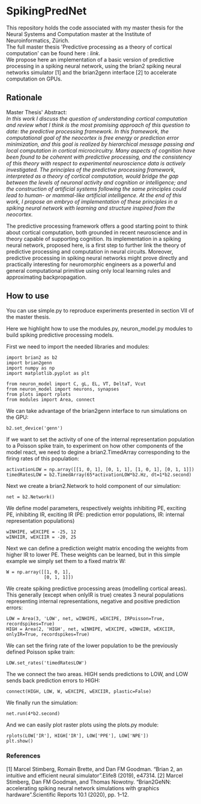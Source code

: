 # SpikingPredNet

This repository holds the code associated with my master thesis for the Neural Systems and Computation master at the Institute of Neuroinformatics, Zürich. <br>
The full master thesis 'Predictive processing as a theory of cortical computation' can be found here : *link*. <br>
We propose here an implementation of a basic version of predictive processing in a spiking neural network, using the brian2 spiking neural networks simulator \[1\] and the brian2genn interface \[2\] to accelerate computation on GPUs.

## Rationale
Master Thesis' Abstract:<br>
_In this work I discuss the question of understanding cortical computation and review what I think is the most promising approach of this question to date: the predictive processing framework. In this framework, the computational goal of the neocortex is free energy or prediction error minimization, and this goal is realized by hierarchical message passing and local computation in cortical microcircuitry. Many aspects of cognition have been found to be coherent with predictive processing, and the consistency of this theory with respect to experimental neuroscience data is actively investigated. The principles of the predictive processing framework, interpreted as a theory of cortical computation, would bridge the gap between the levels of neuronal activity and cognition or intelligence; and the construction of artificial systems following the same principles could lead to human- or mammal-like artificial intelligence. At the end of this work, I propose an embryo of implementation of these principles in a spiking neural network with learning and structure inspired from the neocortex._

The predictive processing framework offers a good starting point to think about cortical computation, both grounded in recent neuroscience and in theory capable of supporting cognition. Its implementation in a spiking neural network, proposed here, is a first step to further link the theory of predictive processing and computation in neural circuits. Moreover, predictive processing in spiking neural networks might prove directly and practically interesting for neuromorphic engineers as a powerful and general computational primitive using only local learning rules and approximating backpropagation. 

## How to use
You can use simple.py to reproduce experiments presented in section VII of the master thesis. 

Here we highlight how to use the modules.py, neuron_model.py modules to build spiking predictive processing models. 

First we need to import the needed libraries and modules:
```
import brian2 as b2 
import brian2genn 
import numpy as np 
import matplotlib.pyplot as plt 

from neuron_model import C, gL, EL, VT, DeltaT, Vcut
from neuron_model import neurons, synapses
from plots import rplots
from modules import Area, connect 
```

We can take advantage of the brian2genn interface to run simulations on the GPU:
```
b2.set_device('genn')
```

If we want to set the activity of one of the internal representation population
to a Poisson spike train, to experiment on how other components of the model
react, we need to degine a brian2.TimedArray corresponding to the firing rates
of this population:
```
activationLOW = np.array([[1, 0, 1], [0, 1, 1], [1, 0, 1], [0, 1, 1]])
timedRatesLOW = b2.TimedArray(65*activationLOW*b2.Hz, dt=1*b2.second)
```

Next we create a brian2.Network to hold component of our simulation:
```
net = b2.Network()
```

We define model parameters, respectively weights inhibiting PE, exciting PE, inhibiting IR, exciting IR
(PE: prediction error populations, IR: internal representation populations)
```
wINHIPE, wEXCIPE = -25, 12
wINHIIR, wEXCIIR = -20, 25
```

Next we can define a prediction weight matrix encoding the weights from higher IR to lower PE. These weights can be learned, but in this simple example we simply set them to a fixed matrix W:
```
W = np.array([[1, 0, 1], 
              [0, 1, 1]])
```

We create spiking predictive processing areas (modelling cortical areas). This generally (except when onlyIR is true) creates 3 neural populations representing internal representations, negative and positive prediction errors:
```
LOW = Area(3, 'LOW', net, wINHIPE, wEXCIPE, IRPoisson=True, recordspikes=True)
HIGH = Area(2, 'HIGH', net, wINHIPE, wEXCIPE, wINHIIR, wEXCIIR, onlyIR=True, recordspikes=True)
```

We can set the firing rate of the lower population to be the previously defined Poisson spike train:
```
LOW.set_rates('timedRatesLOW')
```

The we connect the two areas. HIGH sends predictions to LOW, and LOW sends back prediction errors to HIGH:
```
connect(HIGH, LOW, W, wEXCIPE, wEXCIIR, plastic=False)
```

We finally run the simulation:
```
net.run(4*b2.second)
```

And we can easily plot raster plots using the plots.py module:
```
rplots(LOW['IR'], HIGH['IR'], LOW['PPE'], LOW['NPE'])
plt.show()
```

### References
\[1\] Marcel Stimberg, Romain Brette, and Dan FM Goodman. “Brian 2, an intuitive and efficient neural simulator”.Elife8 (2019), e47314.
\[2\] Marcel Stimberg, Dan FM Goodman, and Thomas Nowotny. “Brian2GeNN: accelerating spiking neural network simulations with graphics hardware”.Scientific Reports 10.1 (2020), pp. 1–12.
